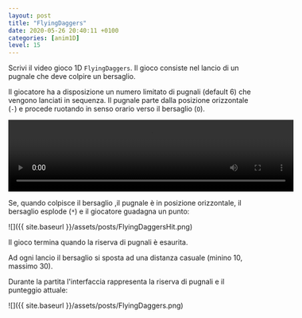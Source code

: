 ```yaml
---
layout: post
title: "FlyingDaggers"
date: 2020-05-26 20:40:11 +0100
categories: [anim1D]
level: 15
---
```


Scrivi il video gioco 1D `FlyingDaggers`. Il gioco consiste nel lancio di un pugnale che deve colpire un bersaglio. 

Il giocatore ha a disposizione un numero limitato di pugnali (default 6) che vengono lanciati in sequenza. Il pugnale parte dalla posizione orizzontale (`-`) e procede ruotando in senso orario verso il bersaglio (`O`). 

<video width="574" height="144" controls>
  <source src="{{ site.baseurl }}/assets/posts/FlyingDaggers.mp4" type="video/mp4">
  Your browser does not support the video tag.
</video>

Se, quando colpisce il bersaglio ,il pugnale è in posizione orizzontale, il bersaglio esplode (`*`) e il giocatore guadagna un punto:

![]({{ site.baseurl }}/assets/posts/FlyingDaggersHit.png)

Il gioco termina quando la riserva di pugnali è esaurita.

Ad ogni lancio il bersaglio si sposta ad una distanza casuale (minino 10, massimo 30). 

Durante la partita l'interfaccia rappresenta la riserva di pugnali e il punteggio attuale:

![]({{ site.baseurl }}/assets/posts/FlyingDaggers.png)


